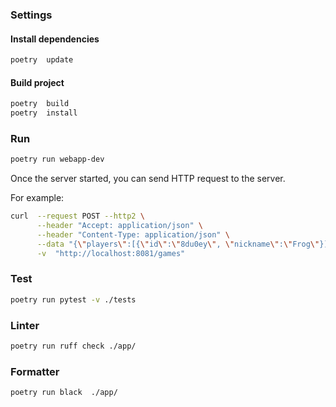### Settings
#### Install dependencies
```bash
poetry  update
```

#### Build project
```bash
poetry  build
poetry  install
```


### Run
```bash
poetry run webapp-dev
```

Once the server started, you can send HTTP request to the server.

For example:
```bash
curl  --request POST --http2 \
      --header "Accept: application/json" \
      --header "Content-Type: application/json" \
      --data "{\"players\":[{\"id\":\"8du0ey\", \"nickname\":\"Frog\"}]}" \
      -v  "http://localhost:8081/games"
```

### Test
```bash
poetry run pytest -v ./tests
```

### Linter
```bash
poetry run ruff check ./app/
```

### Formatter
```bash
poetry run black  ./app/
```

